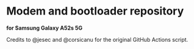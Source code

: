 # Modem and bootloader repository 
**for Samsung Galaxy A52s 5G**

Credits to @jesec and @corsicanu for the original GitHub Actions script.